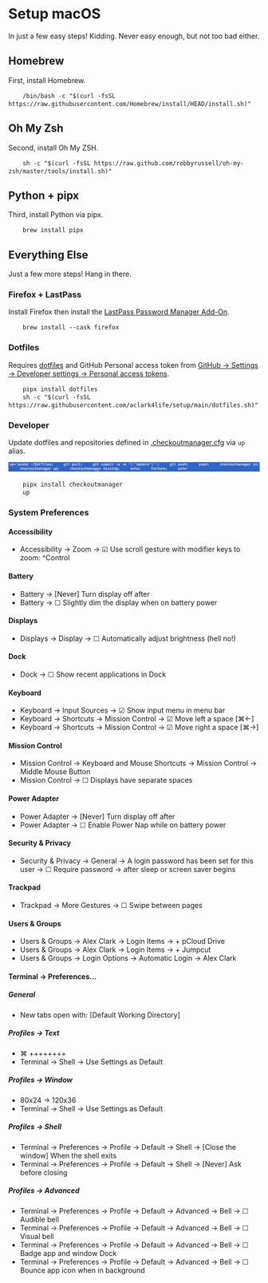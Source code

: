 # Setup macOS

In just a few easy steps! Kidding. Never easy enough, but not too bad either.

## Homebrew

First, install Homebrew.

```console
    /bin/bash -c "$(curl -fsSL https://raw.githubusercontent.com/Homebrew/install/HEAD/install.sh)"
```

## Oh My Zsh

Second, install Oh My ZSH.

```console
    sh -c "$(curl -fsSL https://raw.github.com/robbyrussell/oh-my-zsh/master/tools/install.sh)"
```

## Python + pipx

Third, install Python via pipx. 

```console
    brew install pipx
```

## Everything Else

Just a few more steps! Hang in there.

### Firefox + LastPass

Install Firefox then install the [LastPass Password Manager Add-On](https://addons.mozilla.org/en-US/firefox/addon/lastpass-password-manager).

```console
    brew install --cask firefox
```

### Dotfiles

Requires [dotfiles](https://pypi.org/project/dotfiles) and GitHub Personal access token from [GitHub → Settings → Developer settings → Personal access tokens](https://github.com/settings/tokens).


```console
    pipx install dotfiles
    sh -c "$(curl -fsSL https://raw.githubusercontent.com/aclark4life/setup/main/dotfiles.sh)"
```

### Developer

Update dotfiles and repositories defined in [.checkoutmanager.cfg](https://github.com/reinout/checkoutmanager/blob/master/checkoutmanager/sample.cfg) via ``up`` alias.

![screenshot](screenshot.png)

```console
    pipx install checkoutmanager
    up
```

### System Preferences

#### Accessibility

- Accessibility → Zoom → ☑︎ Use scroll gesture with modifier keys to zoom: ^Control

#### Battery

- Battery → [Never] Turn display off after
- Battery → ☐ Slightly dim the display when on battery power

#### Displays

- Displays → Display → ☐ Automatically adjust brightness (hell no!)

#### Dock

- Dock → ☐ Show recent applications in Dock

#### Keyboard

- Keyboard → Input Sources → ☑︎ Show input menu in menu bar
- Keyboard → Shortcuts → Mission Control → ☑︎ Move left a space [⌘←]
- Keyboard → Shortcuts → Mission Control → ☑︎ Move right a space [⌘→]

#### Mission Control

- Mission Control → Keyboard and Mouse Shortcuts → Mission Control → Middle Mouse Button
- Mission Control → ☐ Displays have separate spaces

#### Power Adapter

- Power Adapter → [Never] Turn display off after
- Power Adapter → ☐ Enable Power Nap while on battery power

#### Security & Privacy

- Security & Privacy → General → A login password has been set for this user → ☐ Require password → after sleep or screen saver begins

#### Trackpad

- Trackpad → More Gestures → ☐ Swipe between pages

#### Users & Groups

- Users & Groups → Alex Clark → Login Items → + pCloud Drive
- Users & Groups → Alex Clark → Login Items → + Jumpcut
- Users & Groups → Login Options → Automatic Login → Alex Clark

#### Terminal → Preferences…

##### General

- New tabs open with: [Default Working Directory]

##### Profiles → Text

- ⌘ ++++++++
- Terminal → Shell → Use Settings as Default

##### Profiles → Window

- 80x24 → 120x36
- Terminal → Shell → Use Settings as Default

##### Profiles → Shell

- Terminal → Preferences → Profile → Default → Shell → [Close the window] When the shell exits
- Terminal → Preferences → Profile → Default → Shell → [Never] Ask before closing

##### Profiles → Advanced

- Terminal → Preferences → Profile → Default → Advanced → Bell → ☐ Audible bell 
- Terminal → Preferences → Profile → Default → Advanced → Bell → ☐ Visual bell 
- Terminal → Preferences → Profile → Default → Advanced → Bell → ☐ Badge app and window Dock 
- Terminal → Preferences → Profile → Default → Advanced → Bell → ☐ Bounce app icon when in background 
